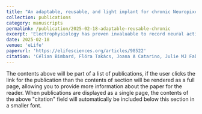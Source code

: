 ```yaml
---
title: "An adaptable, reusable, and light implant for chronic Neuropixels probes"
collection: publications
category: manuscripts
permalink: /publication/2025-02-18-adaptable-reusable-chronic
excerpt: 'Electrophysiology has proven invaluable to record neural activity, and the development of Neuropixels probes dramatically increased the number of recorded neurons. These probes are often implanted acutely, but acute recordings cannot be performed in freely moving animals and the recorded neurons cannot be tracked across days. To study key behaviors such as navigation, learning, and memory formation, the probes must be implanted chronically. An ideal chronic implant should (1) allow stable recordings of neurons for weeks;(2) allow reuse of the probes after explantation;(3) be light enough for use in mice. Here, we present the ‘Apollo Implant’, an open-source and editable device that meets these criteria and accommodates up to two Neuropixels 1.0 or 2.0 probes. The implant comprises a ‘payload’module which is attached to the probe and is recoverable, and a ‘docking’module which is cemented to the skull. The design is adjustable, making it easy to change the distance between probes, the angle of insertion, and the depth of insertion. We tested the implant across eight labs in head-fixed mice, freely moving mice, and freely moving rats. The number of neurons recorded across days was stable, even after repeated implantations of the same probe. The Apollo implant provides an inexpensive, lightweight, and flexible solution for reusable chronic Neuropixels recordings.'
date: 2025-02-18
venue: 'eLife'
paperurl: 'https://elifesciences.org/articles/98522'
citation: 'Célian Bimbard, Flóra Takács, Joana A Catarino, Julie MJ Fabre, Sukriti Gupta, Stephen C Lenzi, Maxwell D Melin, Nathanael O'Neill, Ivana Orsolic, Magdalena Robacha, James S Street, José M Gomes Teixeira, Simon Townsend, Enny H van Beest, Arthur M Zhang, Anne K Churchland, Chunyu A Duan, Kenneth D Harris, Dimitri Michael Kullmann, Gabriele Lignani, Zachary F Mainen, Troy W Margrie, Nathalie L Rochefort, Andrew Wikenheiser, Matteo Carandini, Philip Coen (2025). &quot;An adaptable, reusable, and light implant for chronic Neuropixels probes.&quot; <i>eLife 1</i>. 1(3).'
---
```


The contents above will be part of a list of publications, if the user clicks the link for the publication than the contents of section will be rendered as a full page, allowing you to provide more information about the paper for the reader. When publications are displayed as a single page, the contents of the above "citation" field will automatically be included below this section in a smaller font.
